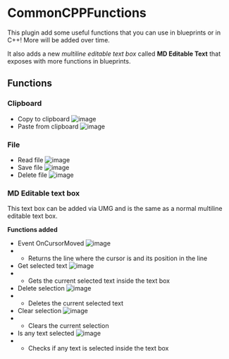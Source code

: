 # CommonCPPFunctions
 
This plugin add some useful functions that you can use in blueprints or in C++! More will be added over time.

It also adds a new *multiline editable text box* called **MD Editable Text** that exposes with more functions in blueprints.


## Functions

### Clipboard

- Copy to clipboard 
 ![image](https://user-images.githubusercontent.com/122630849/224508490-7bed4879-7e10-44fd-9add-75f7f25a054b.png)
- Paste from clipboard
 ![image](https://user-images.githubusercontent.com/122630849/224508510-f92f1e80-de51-4690-9ae5-8771441af056.png)
 
### File 

- Read file
 ![image](https://user-images.githubusercontent.com/122630849/224508534-523f1799-0dde-4052-900f-8127f59b214d.png)
- Save file
 ![image](https://user-images.githubusercontent.com/122630849/224508549-37daf0f4-2ec4-4f18-ab7e-f4bb331fa66d.png)
- Delete file
 ![image](https://user-images.githubusercontent.com/122630849/224508567-f3d1037c-ba86-4e9e-814f-3e2cd215b6d8.png)

### MD Editable text box

This text box can be added via UMG and is the same as a normal multiline editable text box.

**Functions added**

- Event OnCursorMoved
  ![image](https://user-images.githubusercontent.com/122630849/224508644-cc8e6941-41c1-4703-a8c3-0fc42424ec21.png)
- - Returns the line where the cursor is and its position in the line
- Get selected text
  ![image](https://user-images.githubusercontent.com/122630849/224508687-89842f98-8a7c-4eaf-a555-0fe76d4a3c34.png)
- - Gets the current selected text inside the text box
- Delete selection
  ![image](https://user-images.githubusercontent.com/122630849/224508714-8fb9c2f2-4671-471c-9f5d-e43a7940df44.png)
- - Deletes the current selected text
- Clear selection
 ![image](https://user-images.githubusercontent.com/122630849/224508737-00ecf7d3-86bb-46a8-ae09-29e5c496c368.png)
- - Clears the current selection
- Is any text selected
  ![image](https://user-images.githubusercontent.com/122630849/224508860-e899e380-b22e-4368-a930-bf0e801188a2.png)
- - Checks if any text is selected inside the text box


